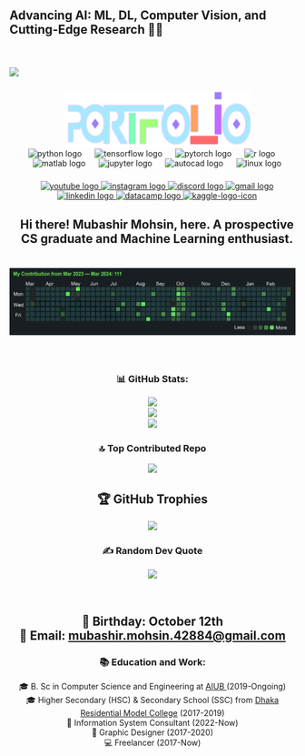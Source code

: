 <br clear="both">

<h2 align="left">Advancing AI: ML, DL, Computer Vision, and Cutting-Edge Research 🧠💡</h2>

###

<br clear="both">

<img align="left" height="300" src="https://images-wixmp-ed30a86b8c4ca887773594c2.wixmp.com/f/6fb254a1-b5b9-4a24-a4bc-89d3bf39c7e0/demb6ea-2845f3e6-cc9c-4a71-bbda-21cccc1e9983.gif?token=eyJ0eXAiOiJKV1QiLCJhbGciOiJIUzI1NiJ9.eyJzdWIiOiJ1cm46YXBwOjdlMGQxODg5ODIyNjQzNzNhNWYwZDQxNWVhMGQyNmUwIiwiaXNzIjoidXJuOmFwcDo3ZTBkMTg4OTgyMjY0MzczYTVmMGQ0MTVlYTBkMjZlMCIsIm9iaiI6W1t7InBhdGgiOiJcL2ZcLzZmYjI1NGExLWI1YjktNGEyNC1hNGJjLTg5ZDNiZjM5YzdlMFwvZGVtYjZlYS0yODQ1ZjNlNi1jYzljLTRhNzEtYmJkYS0yMWNjY2MxZTk5ODMuZ2lmIn1dXSwiYXVkIjpbInVybjpzZXJ2aWNlOmZpbGUuZG93bmxvYWQiXX0.1FRQvPQieep_EfcYSIlJOoelAjiDu-uIQ7TF1rss6zY"  /><br/>

###
<div align="center">
  <a href="https://mubashir42884.github.io">
    <img src="Portfolio.png" height="100" alt="Portfolio Link" />
  </a>
</div>

<div align="center">
  <img src="https://cdn.jsdelivr.net/gh/devicons/devicon/icons/python/python-original.svg" height="50" alt="python logo" />
  <img width="15" />
  <img src="https://cdn.jsdelivr.net/gh/devicons/devicon/icons/tensorflow/tensorflow-original.svg" height="50" alt="tensorflow logo"  />
  <img width="15" />
  <img src="https://cdn.jsdelivr.net/gh/devicons/devicon/icons/pytorch/pytorch-original.svg" height="50"" alt="pytorch logo"  />
  <img width="15" />
  <img src="https://cdn.jsdelivr.net/gh/devicons/devicon/icons/r/r-original.svg" height="50"" alt="r logo"  />
  <img width="15" />
  <img src="https://cdn.jsdelivr.net/gh/devicons/devicon/icons/matlab/matlab-original.svg" height="50" alt="matlab logo"  />
  <img width="15" />
  <img src="https://cdn.jsdelivr.net/gh/devicons/devicon/icons/jupyter/jupyter-original.svg" height="50" alt="jupyter logo"  />
  <img width="15" />
  <img src="https://skillicons.dev/icons?i=autocad" height="50" alt="autocad logo"  />
  <img width="15" />
  <img src="https://skillicons.dev/icons?i=linux" height="50" alt="linux logo"  />
</div>

###

<div align="center">

<a href="https://www.youtube.com/@_MUBA_">
  <img src="https://img.shields.io/static/v1?message=Youtube&logo=youtube&label=&color=FF0000&logoColor=white&labelColor=&style=for-the-badge" height="35" alt="youtube logo" />
</a>

<a href="https://www.instagram.com/non_traceable_entity">
  <img src="https://img.shields.io/static/v1?message=Instagram&logo=instagram&label=&color=E4405F&logoColor=white&labelColor=&style=for-the-badge" height="35" alt="instagram logo" />
</a>

<a href="https://discord.gg/rfZVSRvBXk">
  <img src="https://img.shields.io/static/v1?message=Discord&logo=discord&label=&color=7289DA&logoColor=white&labelColor=&style=for-the-badge" height="35" alt="discord logo" />
</a>

<a href="https://mail.google.com/mail/u/0/#inbox?compose=new">
  <img src="https://img.shields.io/static/v1?message=Gmail&logo=gmail&label=&color=D14836&logoColor=white&labelColor=&style=for-the-badge" height="35" alt="gmail logo" />
</a>

<a href="https://www.linkedin.com/in/mubashir-mohsin/">
  <img src="https://img.shields.io/static/v1?message=LinkedIn&logo=linkedin&label=&color=0077B5&logoColor=white&labelColor=&style=for-the-badge" height="35" alt="linkedin logo" />
</a>

<a href="https://www.datacamp.com/portfolio/MubasirMohsin42884">
  <img src="https://i.ibb.co/RPmjxb5/DC-New-mugdv8.png" height="35" alt="datacamp logo" />
</a>

<a href="https://www.kaggle.com/mubashir42884">
  <img src="https://i.ibb.co/D74YnLL/kaggle-logo-icon.jpg" alt="kaggle-logo-icon" height="35" width="115"/>
</a>

</div>


###

<h2 align="center">Hi there! Mubashir Mohsin, here. A prospective CS graduate and Machine Learning enthusiast.</h2>

###
<br clear="both">
<div align="center">
 <img src="Contribution Graph.png" alt="GitHub Contribution Graph" />
</div>

###
<br clear="both">

<div align="center">

### 📊 GitHub Stats:

![](https://github-readme-stats.vercel.app/api?username=Mubashir42884&theme=gotham&hide_border=true&include_all_commits=true&count_private=true) <br/>
![](https://github-readme-streak-stats.herokuapp.com/?user=Mubashir42884&theme=gotham&hide_border=true)<br/>
![](https://github-readme-stats.vercel.app/api/top-langs/?username=Mubashir42884&theme=gotham&hide_border=true&include_all_commits=true&count_private=true&layout=compact)


  ### 🔝 Top Contributed Repo
  ![](https://github-contributor-stats.vercel.app/api?username=Mubashir42884&limit=5&theme=gotham&combine_all_yearly_contributions=true)
  
  ## 🏆 GitHub Trophies
  ![](https://github-profile-trophy.vercel.app/?username=Mubashir42884&theme=radical&no-frame=true&no-bg=true&margin-w=4)
  
  ### ✍️ Random Dev Quote
  ![](https://quotes-github-readme.vercel.app/api?type=vetical&theme=tokyonight)

</div>

<br clear="both">
<div align="center">
  <h2>
    🎂 Birthday: October 12th</br>
    📧 Email: <a href="mubashir.mohsin.42884@gmail.com"> mubashir.mohsin.42884@gmail.com</a>
  </h2>
  
  <h3>📚 Education and Work:</h3>
  🎓 B. Sc in Computer Science and Engineering at <a href="https://www.aiub.edu">AIUB </a>(2019-Ongoing)<br/>
  🎓 Higher Secondary (HSC) & Secondary School (SSC) from <a href="http://www.drmc.edu.bd"> Dhaka Residential Model College</a> (2017-2019)<br/>
  💼 Information System Consultant (2022-Now)<br/>
  🎨 Graphic Designer (2017-2020)<br/>
  💻 Freelancer (2017-Now)<br/>
</div>

###
